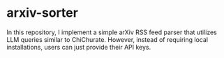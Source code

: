 # arxiv-sorter
In this repository, I implement a simple arXiv RSS feed parser that utilizes LLM queries similar to ChiChurate. However, instead of requiring local installations, users can just provide their API keys.
